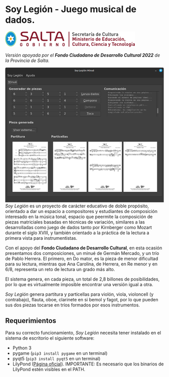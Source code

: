 # Soy Legión - Juego musical de dados.
![Secretaria](1-minue/recursos/soysecretaria.png)

_Versión apoyada por el **Fondo Ciudadano de Desarrollo Cultural 2022** de la Provincia de Salta._

![soycaptura](2-anacarolina/recursos/soycaptura.png)
*Soy Legión* es un proyecto de carácter educativo de doble propósito, orientado a dar un espacio a compositores y estudiantes de composición interesado en la música tonal, espacio que  peermite la composición de piezas matriciales basadas en técnicas de variación, similares a las desarrolladas como juego de dados tanto por Kirnberger como Mozart durante el siglo XVIII, y también orientado a la práctica de la lectura a primera vista para instrumentistas.

Con el apoyo del **Fondo Ciudadano de Desarrollo Cultural**, en esta ocasión presentamos dos composiciones, un minué de Germán Mercado, y un trío de Pablo Herrera. El primero, en Do mator, es la pieza de menor dificultad para su lectura, mientras que Ana Carolina, de Herrera, en Re menor y en 6/8, representa un reto de lectura un grado más alto.

El sistema genera, en cada pieza, un total de 2,8 billones de posibilidades, por lo que es virtualmente imposible encontrar una versión igual a otra.

*Soy Legión* genera partitura y particellas para violón, viola, violoncell (y contrabajo), flauta, oboe, clarinete en si bemol y fagot, por lo que pueden sus dos piezas tocarse en tríos formados por esos instrumentos.

## Requerimientos
Para su correcto funcionamiento, *Soy Legión* necesita tener instalado en el sistema de escritorio el siguiente software:

- Python 3
- pygame (`pip3 install pygame` en un terminal)
- pyqt5 (`pip3 install pyqt5` en un terminal)
- LilyPond ([Página oficial](/home/notacontranota/MEGA/OSIJS/programacion/trio/soylegion/flyer/inamu.png)). IMPORTANTE: Es necesario que los binarios de LilyPond estén visibles en el PATH.

